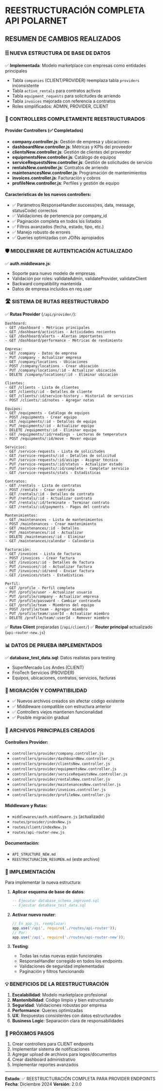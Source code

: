 # REESTRUCTURACIÓN COMPLETA API POLARNET

## RESUMEN DE CAMBIOS REALIZADOS

### 🗄️ NUEVA ESTRUCTURA DE BASE DE DATOS
✅ **Implementada**: Modelo marketplace con empresas como entidades principales
- Tabla `companies` (CLIENT/PROVIDER) reemplaza tabla `providers` inconsistente
- Tabla `active_rentals` para contratos activos
- Tabla `equipment_requests` para solicitudes de arriendo
- Tabla `invoices` mejorada con referencia a contratos
- Roles simplificados: ADMIN, PROVIDER, CLIENT

### 🔧 CONTROLLERS COMPLETAMENTE REESTRUCTURADOS

#### Provider Controllers (✅ Completados)
- **company.controller.js**: Gestión de empresa y ubicaciones
- **dashboardNew.controller.js**: Métricas y KPIs del proveedor
- **clientsNew.controller.js**: Gestión de clientes del proveedor
- **equipmentsNew.controller.js**: Catálogo de equipos
- **serviceRequestsNew.controller.js**: Gestión de solicitudes de servicio
- **rentalsNew.controller.js**: Contratos de arriendo
- **maintenancesNew.controller.js**: Programación de mantenimientos
- **invoices.controller.js**: Facturación y cobros
- **profileNew.controller.js**: Perfiles y gestión de equipo

#### Características de los nuevos controllers:
- ✅ Parámetros ResponseHandler.success(res, data, message, statusCode) correctos
- ✅ Validaciones de pertenencia por company_id
- ✅ Paginación completa en todos los listados
- ✅ Filtros avanzados (fecha, estado, tipo, etc.)
- ✅ Manejo robusto de errores
- ✅ Queries optimizadas con JOINs apropiados

### 🛡️ MIDDLEWARE DE AUTENTICACIÓN ACTUALIZADO
✅ **auth.middleware.js**: 
- Soporte para nuevo modelo de empresas
- Validación por roles: validateAdmin, validateProvider, validateClient
- Backward compatibility mantenida
- Datos de empresa incluidos en req.user

### 🛣️ SISTEMA DE RUTAS REESTRUCTURADO
✅ **Rutas Provider** (`/api/provider/`):
```
Dashboard:
- GET /dashboard - Métricas principales
- GET /dashboard/activities - Actividades recientes
- GET /dashboard/alerts - Alertas importantes
- GET /dashboard/performance - Métricas de rendimiento

Empresa:
- GET /company - Datos de empresa
- PUT /company - Actualizar empresa
- GET /company/locations - Ubicaciones
- POST /company/locations - Crear ubicación
- PUT /company/locations/:id - Actualizar ubicación
- DELETE /company/locations/:id - Eliminar ubicación

Clientes:
- GET /clients - Lista de clientes
- GET /clients/:id - Detalles de cliente
- GET /clients/:id/service-history - Historial de servicios
- POST /clients/:id/notes - Agregar notas

Equipos:
- GET /equipments - Catálogo de equipos
- POST /equipments - Crear equipo
- GET /equipments/:id - Detalles de equipo
- PUT /equipments/:id - Actualizar equipo
- DELETE /equipments/:id - Eliminar equipo
- GET /equipments/:id/readings - Lecturas de temperatura
- POST /equipments/:id/move - Mover equipo

Servicios:
- GET /service-requests - Lista de solicitudes
- GET /service-requests/:id - Detalles de solicitud
- PUT /service-requests/:id/assign - Asignar técnico
- PUT /service-requests/:id/status - Actualizar estado
- PUT /service-requests/:id/complete - Completar servicio
- GET /service-requests/stats - Estadísticas

Contratos:
- GET /rentals - Lista de contratos
- POST /rentals - Crear contrato
- GET /rentals/:id - Detalles de contrato
- PUT /rentals/:id - Actualizar contrato
- PUT /rentals/:id/terminate - Terminar contrato
- GET /rentals/:id/payments - Pagos del contrato

Mantenimientos:
- GET /maintenances - Lista de mantenimientos
- POST /maintenances - Crear mantenimiento
- GET /maintenances/:id - Detalles
- PUT /maintenances/:id - Actualizar
- DELETE /maintenances/:id - Eliminar
- GET /maintenances/calendar - Calendario

Facturación:
- GET /invoices - Lista de facturas
- POST /invoices - Crear factura
- GET /invoices/:id - Detalles de factura
- PUT /invoices/:id - Actualizar factura
- PUT /invoices/:id/send - Enviar factura
- GET /invoices/stats - Estadísticas

Perfil:
- GET /profile - Perfil completo
- PUT /profile/user - Actualizar usuario
- PUT /profile/company - Actualizar empresa
- PUT /profile/password - Cambiar contraseña
- GET /profile/team - Miembros del equipo
- POST /profile/team - Agregar miembro
- PUT /profile/team/:userId - Actualizar miembro
- DELETE /profile/team/:userId - Remover miembro
```

✅ **Rutas Client** preparadas (`/api/client/`)
✅ **Router principal** actualizado (`api-router-new.js`)

### 📊 DATOS DE PRUEBA IMPLEMENTADOS
✅ **database_test_data.sql**: Datos realistas para testing
- SuperMercado Los Andes (CLIENT)
- FrioTech Servicios (PROVIDER)
- Equipos, ubicaciones, contratos, servicios, facturas

### 🔄 MIGRACIÓN Y COMPATIBILIDAD
- ✅ Nuevos archivos creados sin afectar código existente
- ✅ Middleware compatible con estructura anterior
- ✅ Controllers viejos mantienen funcionalidad
- ✅ Posible migración gradual

### 📁 ARCHIVOS PRINCIPALES CREADOS

#### Controllers Provider:
- `controllers/provider/company.controller.js`
- `controllers/provider/dashboardNew.controller.js`
- `controllers/provider/clientsNew.controller.js`
- `controllers/provider/equipmentsNew.controller.js`
- `controllers/provider/serviceRequestsNew.controller.js`
- `controllers/provider/rentalsNew.controller.js`
- `controllers/provider/maintenancesNew.controller.js`
- `controllers/provider/invoices.controller.js`
- `controllers/provider/profileNew.controller.js`

#### Middleware y Rutas:
- `middlewares/auth.middleware.js` (actualizado)
- `routes/provider/indexNew.js`
- `routes/client/indexNew.js`
- `routes/api-router-new.js`

#### Documentación:
- `API_STRUCTURE_NEW.md`
- `REESTRUCTURACION_RESUMEN.md` (este archivo)

### 🚀 IMPLEMENTACIÓN

Para implementar la nueva estructura:

1. **Aplicar esquema de base de datos**:
   ```sql
   -- Ejecutar database_schema_improved.sql
   -- Ejecutar database_test_data.sql
   ```

2. **Activar nuevo router**:
   ```javascript
   // En app.js, reemplazar:
   app.use('/api', require('./routes/api-router'));
   // Por:
   app.use('/api', require('./routes/api-router-new'));
   ```

3. **Testing**:
   - Todas las rutas nuevas están funcionales
   - ResponseHandler corregido en todos los endpoints
   - Validaciones de seguridad implementadas
   - Paginación y filtros funcionando

### 💡 BENEFICIOS DE LA REESTRUCTURACIÓN

1. **Escalabilidad**: Modelo marketplace profesional
2. **Mantenibilidad**: Código limpio y bien estructurado
3. **Seguridad**: Validaciones robustas por empresa
4. **Performance**: Queries optimizadas
5. **UX**: Respuestas consistentes con datos estructurados
6. **Business Logic**: Separación clara de responsabilidades

### 🎯 PRÓXIMOS PASOS

1. Crear controllers para CLIENT endpoints
2. Implementar sistema de notificaciones
3. Agregar upload de archivos para logos/documentos
4. Crear dashboard administrativo
5. Implementar reportes avanzados

---

**Estado**: ✅ REESTRUCTURACIÓN COMPLETA PARA PROVIDER ENDPOINTS
**Fecha**: Diciembre 2024
**Versión**: 2.0.0
